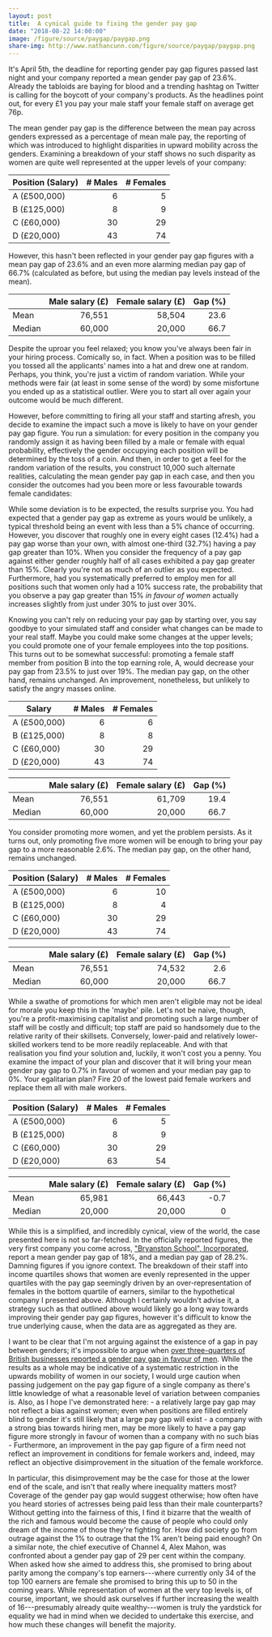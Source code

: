 ```yaml
---
layout: post
title:  A cynical guide to fixing the gender pay gap
date: "2018-08-22 14:00:00"
image: /figure/source/paygap/paygap.png
share-img: http://www.nathancunn.com/figure/source/paygap/paygap.png
---
```



It's April 5th, the deadline for reporting gender pay gap figures passed last night and your company reported a mean gender pay gap of 23.6%. Already the tabloids are baying for blood and a trending hashtag on Twitter is calling for the boycott of your company's products. As the headlines point out, for every £1 you pay your male staff your female staff on average get 76p.

The mean gender pay gap is the difference between the mean pay across genders expressed as a percentage of mean male pay, the reporting of which was introduced to highlight disparities in upward mobility across the genders. Examining a breakdown of your staff shows no such disparity as women are quite well represented at the upper levels of your company:

| Position (Salary)     | # Males | # Females |
| -----------           |-----:| -----:  |
| A (£500,000)     | 6     | 5       |
| B (£125,000)       | 8     | 9       |
| C (£60,000) | 30    | 29      |
| D (£20,000)      | 43    | 74      |


However, this hasn't been reflected in your gender pay gap figures with a mean pay gap of 23.6% and an even more alarming median pay gap of 66.7% (calculated as before, but using the median pay levels instead of the mean).

|       | Male salary (£) | Female salary (£) | Gap (%) |
| ----  | ---:            | ----:             | ---:    |
|Mean   | 76,551          | 58,504            | 23.6    |
|Median | 60,000          | 20,000            | 66.7    |

Despite the uproar you feel relaxed; you know you've always been fair in your hiring process. Comically so, in fact. When a position was to be filled you tossed all the applicants' names into a hat and drew one at random. Perhaps, you think, you're just a victim of random variation. While your methods were fair (at least in some sense of the word) by some misfortune you ended up as a statistical outlier. Were you to start all over again your outcome would be much different.

However, before committing to firing all your staff and starting afresh, you decide to examine the impact such a move is likely to have on your gender pay gap figure. You run a simulation: for every position in the company you randomly assign it as having been filled by a male or female with equal probability, effectively the gender occupying each position will be determined by the toss of a coin. And then, in order to get a feel for the random variation of the results, you construct 10,000 such alternate realities, calculating the mean gender pay gap in each case, and then you consider the outcomes had you been more or less favourable towards female candidates:

<div id='paygapplot'></div>


While some deviation is to be expected, the results surprise you. You had expected that a gender pay gap as extreme as yours would be unlikely, a typical threshold being an event with less than a 5% chance of occurring. However, you discover that roughly one in every eight cases (12.4%) had a pay gap worse than your own, with almost one-third (32.7%) having a pay gap greater than 10%. When you consider the frequency of a pay gap against either gender roughly half of all cases exhibited a pay gap greater than 15%. Clearly you're not as much of an outlier as you expected. Furthermore, had you systematically preferred to employ men for all positions such that women only had a 10% success rate, the probability that you observe a pay gap greater than 15% *in favour of women* actually increases slightly from just under 30% to just over 30%.

Knowing you can't rely on reducing your pay gap by starting over, you say goodbye to your simulated staff and consider what changes can be made to your real staff. Maybe you could make some changes at the upper levels; you could promote one of your female employees into the top positions. This turns out to be somewhat successful: promoting a female staff member from position B into the top earning role, A, would decrease your pay gap from 23.5% to just over 19%. The median pay gap, on the other hand, remains unchanged. An improvement, nonetheless, but unlikely to satisfy the angry masses online.

| Salary     | # Males | # Females |
| -----------           |-----:| -----:  |
| A (£500,000)     | 6     | 6       |
| B (£125,000)       | 8     | 8       |
| C (£60,000) | 30    | 29      |
| D (£20,000)      | 43    | 74      |



|       | Male salary (£) | Female salary (£) | Gap (%) |
| ----  | ---:            | ----:             | ---:    |
|Mean   | 76,551          | 61,709            | 19.4    |
|Median | 60,000          | 20,000            | 66.7    |



You consider promoting more women, and yet the problem persists. As it turns out, only promoting five more women will be enough to bring your pay gap to a more reasonable 2.6%. The median pay gap, on the other hand, remains unchanged.

| Position (Salary)     | # Males | # Females |
| -----------           |-----:| -----:  |
| A (£500,000)     | 6     | 10       |
| B (£125,000)       | 8     | 4       |
| C (£60,000) | 30    | 29      |
| D (£20,000)      | 43    | 74      |



|       | Male salary (£) | Female salary (£) | Gap (%) |
| ----  | ---:            | ----:             | ---:    |
|Mean   | 76,551          | 74,532            | 2.6     |
|Median | 60,000          | 20,000            | 66.7    |


While a swathe of promotions for which men aren't eligible may not be ideal for morale you keep this in the 'maybe' pile. Let's not be naive, though, you're a profit-maximising capitalist and promoting such a large number of staff will be costly and difficult; top staff are paid so handsomely due to the relative rarity of their skillsets. Conversely, lower-paid and relatively lower-skilled workers tend to be more readily replaceable. And with that realisation you find your solution and, luckily, it won't cost you a penny. You examine the impact of your plan and discover that it will bring your mean gender pay gap to 0.7% in favour of women and your median pay gap to 0%. Your egalitarian plan? Fire 20 of the lowest paid female workers and replace them all with male workers.

| Position (Salary)     | # Males | # Females |
| -----------           |-----:| -----:  |
| A (£500,000)     | 6     | 5       |
| B (£125,000)       | 8     | 9       |
| C (£60,000) | 30    | 29      |
| D (£20,000)      | 63    | 54      |


|       | Male salary (£) | Female salary (£) | Gap (%) |
| ----  | ---:            | ----:             | ---:    |
|Mean   | 65,981          | 66,443            | -0.7    |
|Median | 20,000          | 20,000            | 0       |

While this is a simplified, and incredibly cynical, view of the world, the case presented here is not so far-fetched. In the officially reported figures, the very first company you come across, ["Bryanston School", Incorporated](https://gender-pay-gap.service.gov.uk/viewing/employer-details?e=Z7k4NdWWPkmMySu5kzbpYw%21%21), report a mean gender pay gap of 18%, and a median pay gap of 28.2%. Damning figures if you ignore context. The breakdown of their staff into income quartiles shows that women are evenly represented in the upper quartiles with the pay gap seemingly driven by an over-representation of females in the bottom quartile of earners, similar to the hypothetical company I presented above. Although I certainly wouldn't advise it, a strategy such as that outlined above would likely go a long way towards improving their gender pay gap figures, however it's difficult to know the true underlying cause, when the data are as aggregated as they are.

I want to be clear that I'm not arguing against the existence of a gap in pay between genders; it's impossible to argue when [over three-quarters of British businesses reported a gender pay gap in favour of men](https://www.theguardian.com/news/ng-interactive/2018/apr/05/women-are-paid-less-than-men-heres-how-to-fix-it). While the results as a whole may be indicative of a systematic restriction in the upwards mobility of women in our society, I would urge caution when passing judgement on the pay gap figure of a single company as there's little knowledge of what a reasonable level of variation between companies is. Also, as I hope I've demonstrated here:
    - a relatively large pay gap may not reflect a bias against women; even when positions are filled entirely blind to gender it's still likely that a large pay gap will exist
    - a company with a strong bias towards hiring men, may be more likely to have a pay gap figure more strongly in favour of women than a company with no such bias
    - Furthermore, an improvement in the pay gap figure of a firm need not reflect an improvement in conditions for female workers and, indeed, may reflect an objective disimprovement in the situation of the female workforce.

In particular, this disimprovement may be the case for those at the lower end of the scale, and isn't that really where inequality matters most? Coverage of the gender pay gap would suggest otherwise; how often have you heard stories of actresses being paid less than their male counterparts? Without getting into the fairness of this, I find it bizarre that the wealth of the rich and famous would become the cause of people who could only dream of the income of those they're fighting for. How did society go from outrage against the 1% to outrage that the 1% aren't being paid enough? On a similar note, the chief executive of Channel 4, Alex Mahon, was confronted about a gender pay gap of 29 per cent within the company. When asked how she aimed to address this, she promised to bring about parity among the company's top earners---where currently only 34 of the top 100 earners are female she promised to bring this up to 50 in the coming years. While representation of women at the very top levels is, of course, important, we should ask ourselves if further increasing the wealth of 16---presumably already quite wealthy---women is truly the yardstick for equality we had in mind when we decided to undertake this exercise, and how much these changes will benefit the majority.


<style>
@import url(http://fonts.googleapis.com/css?family=Open+Sans);
@import url(http://fonts.googleapis.com/css?family=Roboto);
.sliderLine{
    stroke-width: 6;
    stroke-linecap: round;
}
.sliderCircle{
    fill: "white"
}
.genText{
    font-family: 'Open Sans';
    font-size: 11pt;
}
.toolTip {
    position: absolute;
    display: none;
    height: auto;
    background: none repeat scroll 0 0 #ACACACCC;
    padding: 14px;
    text-align: left;
    font-family: 'Open Sans', sans-serif;
}


</style>

<script src="//code.jquery.com/jquery.js"></script>
<script type="text/javascript" src="https://d3js.org/d3.v5.min.js"></script>

<script type = "text/javascript">
    // Note: If you're looking through this to help learn D3 note that this is
    // my first attempt at D3 and none of this is likely to be best practice
    // Functions for generating data
    // Fill an array where each of value is repeated each of lens times
function fillArray(value, lens) {
    var arr = [];
    n = lens.reduce(add, 0);
    for (var i = 0; i < n; i++) {
        for(var j = 0; j < lens[i]; j++) {
            arr.push(value[i]);
        }
    }
    return arr;
}
// Need + as a function instead of an operator
function add(a, b) {
    return a + b;
}

// Calculate the paygap for a particular setup
function get_paygap(p, workers, salaries) {
    var nworkers = workers.reduce(add, 0);
    var staffsalary = fillArray(salaries, workers);
    var femalesalary = 0;
    var malesalary = 0;
    var femaleworkers = 0;
    var maleworkers = 0;
    for (var i = 0; i < nworkers; i++) {
        if(Math.random() < p) {
            femalesalary += staffsalary[i];
            femaleworkers += 1;
        } else {
            malesalary += staffsalary[i];
            maleworkers += 1
        }
    };
    // If either gender is unrepresented then give an extreme value
    if (maleworkers == 0 | femaleworkers == 0) {
        out =  1000 * ((- 1) ** (maleworkers == 0));
    } else {
        out = ((malesalary / maleworkers) - (femalesalary / femaleworkers)) / (malesalary / maleworkers) * 100;
    };
    return out;
}

// Replicate the above 'iter' times
function simulateData(p, workers, salaries, nbins) {
    var dataset = Array(nbins).fill(0);
    for (var i = 0; i < iter; i++) {
        var tmp = get_paygap(p, workers, salaries)
        if (tmp > 100) {
            tmp = 100
        } else if (tmp < -150) {
            tmp  = -150
        }
        dataset[i] = tmp;
    };
    var x = d3.scaleLinear().domain([-150, 100]).nice(nbins);
    var histogram = d3.histogram().domain(x.domain()).thresholds(x.ticks(nbins));
    var data = histogram(dataset);
    return data;
}

// Start SVG
// SVG properties
var w = 768;
var h = w / 2;
var margin = [10, 20, 60, 50];
var padding = 2;
var malecol = "#FC7A57";
var femalecol = "#39A9DB";

// Simulation parameters
var nbins = 50;
var iter = 10000; // Approx. 10,000 companies submitted pay gap figs
var p = 0.5;

// Initialise the data
workers = [115, 59, 17, 11];
salaries = [20000, 60000, 125000, 500000];
var dataset = simulateData(p, workers, salaries, nbins);

// Scales for overall plot
// Means we can reference positions on the plot as values in [0, 1]
var x = d3.scaleLinear()
          .domain([0, 1])
          .range([margin[3], w - margin[1]]);
var y = d3.scaleLinear()
          .domain([0, 1])
          .range([h - margin[2], margin[0]]);

// Scales for the main plot
var xScale = d3.scaleLinear()
               .domain([- 150, 105])
               .range([x(0), x(0.75)]);
var yScale = d3.scaleLinear()
               .domain([0, d3.max(dataset, function(d){return d.length / iter * 100}) * 1.05])
               .range([y(0), y(0.95)]);



// Create the SVG plot
var svg_bar = d3.select("#paygapplot")
                .append("svg")
                .attr("width", w)
                .attr("height", h);

// Create axes
var xAxis = d3.axisBottom()
              .scale(xScale);
var yAxis = d3.axisLeft()
              .scale(yScale);
// Create the floating box attached to the bars
var tooltip = d3.select("body").append("div").attr("class", "toolTip");
// Add the main histogram
svg_bar.selectAll(".hist.rect")
       .data(dataset)
       .enter()
       .append("rect")
       .attr("class", "hist rect")
       .attr("x", function(d) {
           return xScale(d.x0);
       })
       .attr("y", function(d) {
           return yScale(d.length / iter * 100);
       })
       .attr("width", (w * .75) / nbins - padding)
       .attr("height", function(d) {
           return h - margin[2] - yScale(d.length / iter * 100);
       })
       .attr("fill", barColours)
       .on("mousemove", function(d, i) {
           out = 0
           if(i >= 31) {
               for(var j = i; j <= nbins; j++) {
                   out += dataset[j].length / iter * 100;
               }
               tooltipText = Math.round(out * 100) /100 + "% of cases had a gender pay gap ≥ " + (i * 5 - 150) + "% favouring men"
           } else if(i <= 28) {
               for(var j = 0; j <= i; j++) {
                   out += dataset[j].length / iter * 100;
               }
               tooltipText = Math.round(out * 100) /100 + "% of cases had a gender pay gap ≥ " + (145 - i * 5) + "% favouring women"
           } else {
               out = (dataset[29].length + dataset[30].length) / iter * 100
               tooltipText = Math.round(out * 100) /100 + "% of cases had a gender pay gap within ±5%"
           }
           tooltip
           .style("left", d3.event.pageX + 0 + "px")
           .style("top", (d3.event.pageY - 20) + "px")
           .style("display", "inline-block")
           .html(tooltipText);
       })
       .on("mouseout", function(d){ tooltip.style("display", "none");});

// Function that colours the histogram bars according to x value
function barColours(d, i) {
    if (d.x0 < -5) {
        return femalecol;
    } else if (d.x0 > 0) {
        return malecol;
    } else {
        return "#ACACAC";
    }
}


// Add in the slider for selecting gender
var sliderStart = w * 0.775;
var sliderEnd = w * 0.925;
var maxSalary = 500000;
var maxWorkers = 200;

function sliderDrag() {
    var newX = d3.mouse(this)[0];
    if (newX < sliderStart) {
        newX = sliderStart;
    } else if (newX > sliderEnd) {
        newX = sliderEnd;
    }
    p = (newX - sliderStart) / (sliderEnd - sliderStart) * 100;
    sliderCircle.attr("cx", newX);
    sliderText.text("Female applicants: " + Math.round(p) + "%");
}

function updatePlot() {
    // Could definitely do this better
    var p = (d3.select(".sliderCircle").attr("cx") - sliderStart) / (sliderEnd - sliderStart);
    for(i = 0; i < 4; i++) {
        workers[i] = Math.round(workers2[i].value * maxWorkers)
        salaries[i] = Math.round(salaries2[i].value * maxSalary)
    }
    dataset = simulateData(p, workers, salaries, nbins);
    yScale.domain([0, d3.max(dataset, function(d) {return d.length / iter * 100}) * 1.05]);
    svg_bar.selectAll(".hist.rect")
           .data(dataset)
           .transition()
           .delay(function(d, i) {
               return i * 10
           })
           .attr("y", function(d) {
               return yScale(d.length / iter * 100);
           })
           .attr("height", function(d) {
               return h - margin[2] - yScale(d.length / iter * 100);
           })
           .attr("fill", barColours)
           .attr("x", function(d) {return xScale(d.x0)});
    svg_bar.select(".y.axis").call(yAxis);
}

var drag = d3.drag()
             .on("drag", sliderDrag)
             .on("start", sliderDrag)
             .on("end", updatePlot);

function barDrag() {
      newWidth = d3.mouse(this)[0] - d3.select(this).attr("x");
      if (newWidth > maxWidth) {
          newWidth = maxWidth;
      } else if (newWidth < 0) {
          newWidth = 0;
      }
      d3.select(this)
        .attr("width", newWidth)
        .datum().value = (newWidth / maxWidth);

     workerLabs.attr("x", function(d){ return(sliderStart + maxWidth * 0.15 + d.value * maxWidth)})
     workerLabs.text(function(d) { return(Math.round(d.value * 200))})
     salaryLabs.attr("x", function(d){ return(sliderStart + maxWidth * 0.15 + d.value * maxWidth)})
     salaryLabs.text(function(d) { return("£" + Math.round(d.value * 500) + "k")})
}


var barScale = d3.drag()
               .on("drag", barDrag)
               .on("start", barDrag)
               .on("end", updatePlot);

maxWidth = (sliderEnd -  sliderStart) * 0.8;

// Scales for the workers plot
var xW = d3.scaleLinear()
           .domain([0, 200])
           .range([sliderStart + (maxWidth) / 20, sliderEnd - (maxWidth) / 20]);
var yW = d3.scaleBand()
           .domain([0, 1, 2, 3])
           .range([y(0.65), y(0.45)])

// Create draggable bars for inputting
var workerheight = h / 25.6;

var workers2 = [{position: "A", value: 11 / maxWorkers},
                {position: "B", value: 17 / maxWorkers},
                {position: "C", value: 59 / maxWorkers},
                {position: "D", value: 115 / maxWorkers}];


var workerBars =  svg_bar.selectAll(".worker")
                         .data(workers2)
                         .enter().append("rect")
                         .attr("class", "worker")
                         .attr("y", function(d, i) {return(yW(i))})
                         .attr("x", sliderStart + maxWidth * 0.1 )
                         .attr("width", function(d, i) {return(d.value * maxWidth)})
                         .attr("height", workerheight)
                         .attr("fill", malecol)
                         .call(barScale);

var workerAxes = svg_bar.selectAll("workeraxes")
                        .data(workers2)
                        .enter().append("text")
                        .attr("class", "workeraxes")
                        .text(function(d){ return d.position})
                        .attr("x", xW(- 15))
                        .attr("y", function(d, i){ return yW(i) + y(0.99)})
                        .attr("fill", malecol)
                        .attr("text-anchor", "right")
                        .attr("font-family", "sans-serif")
                        .attr("font-size", "12px")
                        .attr("pointer-events", "none");

var workerLabs = svg_bar.selectAll("workerLabs")
                        .data(workers2)
                        .enter()
                        .append("text")
                        .attr("class", "workerlabs")
                        .attr("x", function(d){ return(sliderStart + maxWidth * 0.15 + d.value * maxWidth) })
                        .attr("y", function(d, i) {return yW(i) + workerheight * 0.75})
                        .text(function(d) { return Math.round(d.value * 200)})
                        .attr("fill", malecol)
                        .attr("text-anchor", "left")
                        .attr("font-family", "sans-serif")
                        .attr("font-size", "12px")
                        .attr("pointer-events", "none");
var workersText = svg_bar.append("text")
                         .text("No. of workers")
                         .attr("x", xW(100))
                         .attr("y", yW(0) - y(0.99))
                         .attr("class", "genText")
                         .attr("text-anchor", "middle")
                         .attr("font-size", "12px")

// Add draggable bars for changing salary levels
var salaries2 = [{position: "A", value: 500000 / maxSalary},
                 {position: "B", value: 125000 / maxSalary},
                 {position: "C", value: 60000 / maxSalary},
                 {position: "D", value: 20000 / maxSalary}];

var salaryBar = svg_bar.selectAll(".salary.bars")
                       .data(salaries2)
                       .enter()
                       .append("rect")
                       .attr("class", "salary bars")
                       .attr("y", function(d, i) {return(yW(i) + y(0.66))})
                       .attr("x", sliderStart + maxWidth * 0.1)
                       .attr("width", function(d, i) {return(d.value * maxWidth)})
                       .attr("height", workerheight)
                       .attr("fill", femalecol)
                       .call(barScale);

var salaryLabs = svg_bar.selectAll(salaryLabs)
                        .data(salaries2)
                        .enter()
                        .append("text")
                        .attr("class", "salarylabs")
                        .attr("x", function(d){ return(sliderStart + maxWidth * 0.15 + d.value * maxWidth) })
                        .attr("y", function(d, i) {return yW(i) + y(0.66) + workerheight * 0.75})
                        .text(function(d) { return "£" + Math.round(d.value * 500) + "k"})
                        .attr("fill", femalecol)
                        .attr("text-anchor", "left")
                        .attr("font-family", "sans-serif")
                        .attr("font-size", "12px")
                        .attr("pointer-events", "none");

var salariesText = svg_bar.append("text")
                       .text("Salaries")
                       .attr("x", xW(100))
                       .attr("y", yW(0) - y(0.99) + y(0.66))
                       .attr("class", "genText")
                       .attr("text-anchor", "middle")
                       .attr("font-size", "12px");

var salaryAxes = svg_bar.selectAll("salaryaxes")
                        .data(workers2)
                        .enter().append("text")
                        .attr("class", "salaryaxes")
                        .text(function(d){ return d.position})
                        .attr("x", xW(- 15))
                        .attr("y", function(d, i){ return yW(i) + y(0.66) + y(0.99)})
                        .attr("fill", femalecol)
                        .attr("text-anchor", "right")
                        .attr("font-family", "sans-serif")
                        .attr("font-size", "12px")
                        .attr("pointer-events", "none");

// The slider for selecting gender proportions
var sliderLine = svg_bar.append("line")
                        .attr("x1", sliderStart)
                        .attr("x2", sliderEnd)
                        .attr("y1", h * 0.18)
                        .attr("y2", h * 0.18)
                        .attr("stroke", femalecol)
                        .attr("class", "sliderLine")
                        .call(drag);

var sliderCircle = svg_bar.append("circle")
                          .attr("cx", xW(100))
                          .attr("cy", h * 0.18)
                          .attr("r", 7)
                          .attr("fill", malecol)
                          .attr("stroke", "#000000")
                          .attr("class", "sliderCircle")
                          .call(drag);

var sliderText = svg_bar.append("text")
                        .text("Female applicants : 50%")
                        .attr("x", xW(100))
                        .attr("y", h * 0.18 - y(0.99))
                        .attr("class", "genText")
                        .attr("text-anchor", "middle")
                        .attr("font-size", "12px")
                        .call(drag);




// Add attribution
svg_bar.append("text")
       .attr("x", margin[1])
       .attr("y", h)
       .attr("text-anchor", "right")
       .attr("class", "genText")
       .attr("fill", "#ACACAC")
       .attr("font-family", "Open Sans")
       .text("Source: www.nathancunn.com (@nathcun)");

// Add title
svg_bar.append("text")
       .attr("x", xScale(-145))
       .attr("y", y(1) + 10)
       .attr("text-anchor", "right")
       .attr("fill", "#888888")
        .attr("font-family", "Roboto")
        .attr("font-size", "22px")
        .attr("font-weight", "bold")
        .text("How likely is a pay gap to occur?");

svg_bar.append("g")
       .attr("class", "x axis")
       .call(xAxis)
       .attr("transform", "translate(0," + (h - margin[2]) + ")");
svg_bar.append("g")
       .attr("class", "y axis")
       .call(yAxis)
       .attr("transform", "translate(" + margin[3] + ", 0)")

// text label for the x axis
svg_bar.append("text")
       .text("→ % pay gap (favouring men)")
       .attr("text-anchor", "start")
       .attr("x", xScale(0))
       .attr("y", h - margin[2] / 2.5)
       .attr("class", "genText")
       .attr("fill", malecol);
svg_bar.append("text")
      .text("% pay gap (favouring women)←")
      .attr("text-anchor", "end")
      .attr("x", xScale(0))
      .attr("y", h - margin[2] / 2.5)
      .attr("class", "genText")
      .attr("fill", femalecol);
// text label for y axis
svg_bar.append("text")
       .attr("transform", "rotate(-90)")
       .attr("y", margin[3] / 10)
       .attr("x",0 - (h - margin[0] - margin[2]) / 2)
       .attr("dy", "1em")
       .attr("class", "genText")
       .style("text-anchor", "middle")
       .text("Frequency (%)");
    </script>
